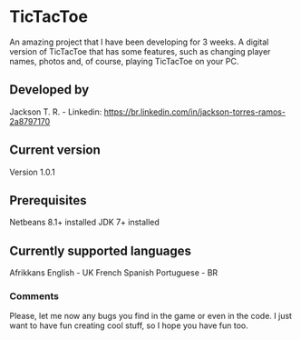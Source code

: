 # TicTacToe
An amazing project that I have been developing for 3 weeks. A digital version of TicTacToe that has some features, such as changing player names, photos and, of course, playing TicTacToe on your PC.

## Developed by
Jackson T. R. - Linkedin: https://br.linkedin.com/in/jackson-torres-ramos-2a8797170

## Current version
Version 1.0.1

## Prerequisites
Netbeans 8.1+ installed
JDK 7+ installed

## Currently supported languages
Afrikkans
English - UK
French
Spanish
Portuguese - BR

### Comments
Please, let me now any bugs you find in the game or even in the code. I just want to have fun creating cool stuff, so I hope you have fun too.
